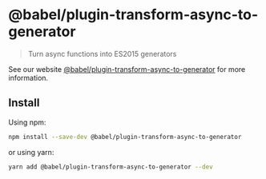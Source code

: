 # @babel/plugin-transform-async-to-generator

> Turn async functions into ES2015 generators

See our website [@babel/plugin-transform-async-to-generator](https://babeljs.io/docs/en/babel-plugin-transform-async-to-generator) for more information.

## Install

Using npm:

```sh
npm install --save-dev @babel/plugin-transform-async-to-generator
```

or using yarn:

```sh
yarn add @babel/plugin-transform-async-to-generator --dev
```
